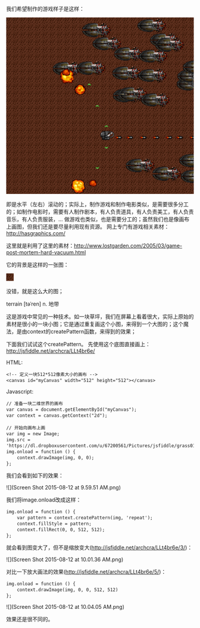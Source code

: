 我们希望制作的游戏样子是这样：

![](screenshot.png)

即是水平（左右）滚动的；实际上，制作游戏和制作电影类似，是需要很多分工的；如制作电影时，需要有人制作剧本，有人负责道具，有人负责美工，有人负责音乐，有人负责服装，...
做游戏也类似，也是需要分工的；虽然我们也是像画布上画图，但我们还是要尽量利用现有资源。
网上专门有游戏相关素材：
http://hasgraphics.com/

这里就是利用了这里的素材：http://www.lostgarden.com/2005/03/game-post-mortem-hard-vacuum.html

它的背景是这样的一张图：

![](terrain.png)

没错，就是这么大的图；

terrain [təˈren] n. 地带

这是游戏中常见的一种技术。如一块草坪，我们在屏幕上看着很大，实际上原始的素材是很小的一块小图；它是通过重复画这个小图，来得到一个大图的；这个魔法，是由context的createPattern函数，来得到的效果；

下面我们试试这个createPattern。
先使用这个底图直接画上：
http://jsfiddle.net/archcra/LLt4br6e/

HTML:
```
<!-- 定义一块512*512像素大小的画布 -->
<canvas id="myCanvas" width="512" height="512"></canvas>
```
Javascript:
```
// 准备一块二维世界的画布
var canvas = document.getElementById("myCanvas");
var context = canvas.getContext("2d");

// 开始向画布上画
var img = new Image;
img.src = 'https://dl.dropboxusercontent.com/u/67200561/Pictures/jsfiddle/grass01.png';
img.onload = function () {
    context.drawImage(img, 0, 0);
};
```
我们会看到如下的效果：

![](Screen Shot 2015-08-12 at 9.59.51 AM.png)

我们将image.onload改成这样：
```
img.onload = function () {
    var pattern = context.createPattern(img, 'repeat');
    context.fillStyle = pattern;
    context.fillRect(0, 0, 512, 512);
};
```
就会看到图变大了，但不是缩放变大(http://jsfiddle.net/archcra/LLt4br6e/3/)：

![](Screen Shot 2015-08-12 at 10.01.36 AM.png)

对比一下放大画法的效果(http://jsfiddle.net/archcra/LLt4br6e/5/)：
```
img.onload = function () {
    context.drawImage(img, 0, 0, 512, 512)
};
```
![](Screen Shot 2015-08-12 at 10.04.05 AM.png)

效果还是很不同的。

